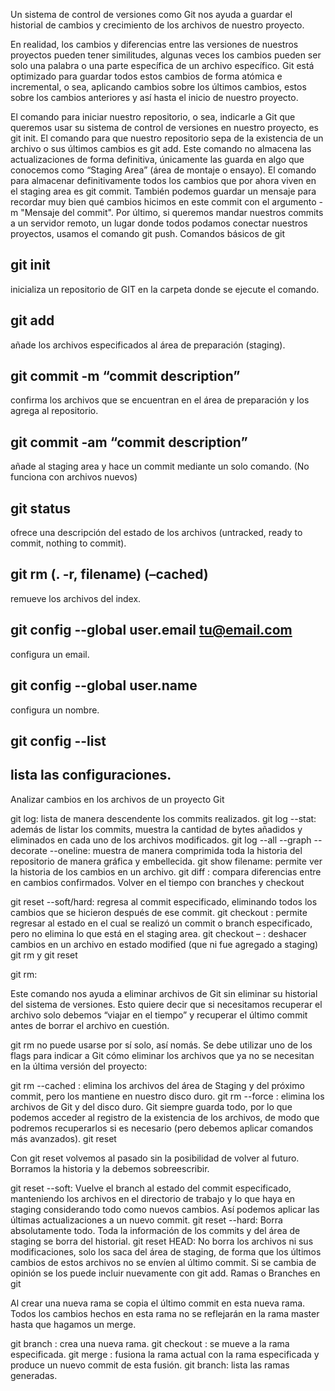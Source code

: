 Un sistema de control de versiones como Git nos ayuda a guardar el historial de cambios y crecimiento de los archivos de nuestro proyecto.

En realidad, los cambios y diferencias entre las versiones de nuestros proyectos pueden tener similitudes, algunas veces los cambios pueden ser solo una palabra o una parte específica de un archivo específico. Git está optimizado para guardar todos estos cambios de forma atómica e incremental, o sea, aplicando cambios sobre los últimos cambios, estos sobre los cambios anteriores y así hasta el inicio de nuestro proyecto.

El comando para iniciar nuestro repositorio, o sea, indicarle a Git que queremos usar su sistema de control de versiones en nuestro proyecto, es git init.
El comando para que nuestro repositorio sepa de la existencia de un archivo o sus últimos cambios es git add. Este comando no almacena las actualizaciones de forma definitiva, únicamente las guarda en algo que conocemos como “Staging Area” (área de montaje o ensayo).
El comando para almacenar definitivamente todos los cambios que por ahora viven en el staging area es git commit. También podemos guardar un mensaje para recordar muy bien qué cambios hicimos en este commit con el argumento -m "Mensaje del commit".
Por último, si queremos mandar nuestros commits a un servidor remoto, un lugar donde todos podamos conectar nuestros proyectos, usamos el comando git push.
Comandos básicos de git

## git init 
inicializa un repositorio de GIT en la carpeta donde se ejecute el comando.
## git add
añade los archivos especificados al área de preparación (staging).
## git commit -m “commit description”
confirma los archivos que se encuentran en el área de preparación y los agrega al repositorio.
## git commit -am “commit description”
añade al staging area y hace un commit mediante un solo comando. (No funciona con archivos nuevos)
## git status
ofrece una descripción del estado de los archivos (untracked, ready to commit, nothing to commit).
## git rm (. -r, filename) (–cached)
remueve los archivos del index.
## git config --global user.email tu@email.com
configura un email.
## git config --global user.name
configura un nombre.
## git config --list
lista las configuraciones.
---

Analizar cambios en los archivos de un proyecto Git

git log: lista de manera descendente los commits realizados.
git log --stat: además de listar los commits, muestra la cantidad de bytes añadidos y eliminados en cada uno de los archivos modificados.
git log --all --graph --decorate --oneline: muestra de manera comprimida toda la historia del repositorio de manera gráfica y embellecida.
git show filename: permite ver la historia de los cambios en un archivo.
git diff : compara diferencias entre en cambios confirmados.
Volver en el tiempo con branches y checkout

git reset --soft/hard: regresa al commit especificado, eliminando todos los cambios que se hicieron después de ese commit.
git checkout : permite regresar al estado en el cual se realizó un commit o branch especificado, pero no elimina lo que está en el staging area.
git checkout – : deshacer cambios en un archivo en estado modified (que ni fue agregado a staging)
git rm y git reset

git rm:

Este comando nos ayuda a eliminar archivos de Git sin eliminar su historial del sistema de versiones. Esto quiere decir que si necesitamos recuperar el archivo solo debemos “viajar en el tiempo” y recuperar el último commit antes de borrar el archivo en cuestión.

git rm no puede usarse por sí solo, así nomás. Se debe utilizar uno de los flags para indicar a Git cómo eliminar los archivos que ya no se necesitan en la última versión del proyecto:

git rm --cached : elimina los archivos del área de Staging y del próximo commit, pero los mantiene en nuestro disco duro.
git rm --force : elimina los archivos de Git y del disco duro. Git siempre guarda todo, por lo que podemos acceder al registro de la existencia de los archivos, de modo que podremos recuperarlos si es necesario (pero debemos aplicar comandos más avanzados).
git reset

Con git reset volvemos al pasado sin la posibilidad de volver al futuro. Borramos la historia y la debemos sobreescribir.

git reset --soft: Vuelve el branch al estado del commit especificado, manteniendo los archivos en el directorio de trabajo y lo que haya en staging considerando todo como nuevos cambios. Así podemos aplicar las últimas actualizaciones a un nuevo commit.
git reset --hard: Borra absolutamente todo. Toda la información de los commits y del área de staging se borra del historial.
git reset HEAD: No borra los archivos ni sus modificaciones, solo los saca del área de staging, de forma que los últimos cambios de estos archivos no se envíen al último commit. Si se cambia de opinión se los puede incluir nuevamente con git add.
Ramas o Branches en git

Al crear una nueva rama se copia el último commit en esta nueva rama. Todos los cambios hechos en esta rama no se reflejarán en la rama master hasta que hagamos un merge.

git branch : crea una nueva rama.
git checkout : se mueve a la rama especificada.
git merge : fusiona la rama actual con la rama especificada y produce un nuevo commit de esta fusión.
git branch: lista las ramas generadas.
